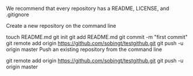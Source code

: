 We recommend that every repository has a README, LICENSE, and .gitignore

Create a new repository on the command line

touch README.md
git init
git add README.md
git commit -m "first commit"
git remote add origin https://github.com/sobingt/testgithub.git
git push -u origin master
Push an existing repository from the command line

git remote add origin https://github.com/sobingt/testgithub.git
git push -u origin master
